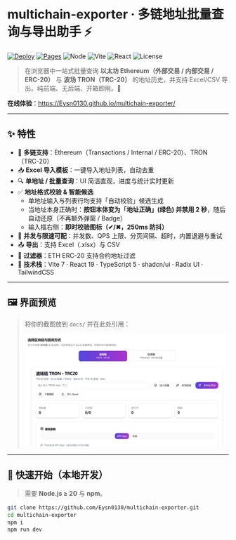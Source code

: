 # multichain-exporter · 多链地址批量查询与导出助手 ⚡️

[![Deploy](https://img.shields.io/github/actions/workflow/status/Eysn0130/multichain-exporter/deploy.yml?label=Deploy%20to%20Pages&logo=github)](https://github.com/Eysn0130/multichain-exporter/actions)
[![Pages](https://img.shields.io/badge/GitHub%20Pages-online-2ea44f?logo=github)](https://Eysn0130.github.io/multichain-exporter/)
![Node](https://img.shields.io/badge/Node-%E2%89%A5%2020-blue?logo=node.js)
![Vite](https://img.shields.io/badge/Vite-7.x-646CFF?logo=vite)
![React](https://img.shields.io/badge/React-19-61DAFB?logo=react)
![License](https://img.shields.io/badge/License-MIT-green)

> 在浏览器中一站式批量查询 **以太坊 Ethereum（外部交易 / 内部交易 / ERC-20）** 与 **波场 TRON（TRC-20）** 的地址历史，并支持 Excel/CSV 导出。纯前端、无后端、开箱即用。🚀

**在线体验**：<https://Eysn0130.github.io/multichain-exporter/>

---

## ✨ 特性

- 🧭 **多链支持**：Ethereum（Transactions / Internal / ERC-20）、TRON（TRC-20）
- 📥 **Excel 导入模板**：一键导入地址列表，自动去重
- 🔍 **单地址 / 批量查询**：UI 简洁直观，进度与统计实时更新
- ✅ **地址格式校验 & 智能候选**
  - 单地址输入与列表行均支持「自动校验」候选生成
  - 当地址本身正确时：**按钮本体变为「地址正确」(绿色) 并禁用 2 秒**，随后自动还原（不再额外弹窗 / Badge）
  - 输入框右侧：**即时校验图标（✔/✖，250ms 防抖）**
- 🚦 **并发与限速可配**：并发数、QPS 上限、分页间隔、超时，内置退避与重试
- 📤 **导出**：支持 Excel（.xlsx）与 CSV
- 🧩 **过滤器**：ETH ERC-20 支持合约地址过滤
- 🧰 **技术栈**：Vite 7 · React 19 · TypeScript 5 · shadcn/ui · Radix UI · TailwindCSS

---

## 🖼️ 界面预览

> 将你的截图放到 `docs/` 并在此处引用：
>
> ![Home](docs/screenshot-home.png)

---

## 🏁 快速开始（本地开发）

> 需要 **Node.js ≥ 20** 与 **npm**。

```bash
git clone https://github.com/Eysn0130/multichain-exporter.git
cd multichain-exporter
npm i
npm run dev
